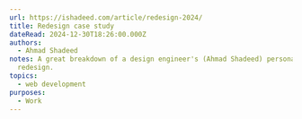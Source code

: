 ```yaml
---
url: https://ishadeed.com/article/redesign-2024/
title: Redesign case study
dateRead: 2024-12-30T18:26:00.000Z
authors:
  - Ahmad Shadeed
notes: A great breakdown of a design engineer's (Ahmad Shadeed) personal site
  redesign.
topics:
  - web development
purposes:
  - Work
---
```

